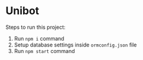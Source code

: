 # Unibot
        
Steps to run this project:

1. Run `npm i` command
2. Setup database settings inside `ormconfig.json` file
3. Run `npm start` command
